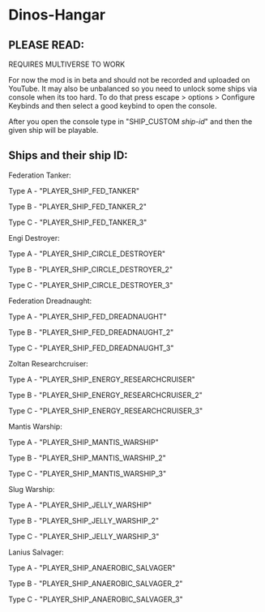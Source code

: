 # Dinos-Hangar

## PLEASE READ:

REQUIRES MULTIVERSE TO WORK

For now the mod is in beta and should not be recorded and uploaded on YouTube. It may also be unbalanced so you need to unlock some ships via console when its too hard.
To do that press escape > options > Configure Keybinds and then select a good keybind to open the console.


After you open the console type in "SHIP_CUSTOM *ship-id*" and then the given ship will be playable.



## Ships and their ship ID:

Federation Tanker:

Type A - "PLAYER_SHIP_FED_TANKER"

Type B - "PLAYER_SHIP_FED_TANKER_2"

Type C - "PLAYER_SHIP_FED_TANKER_3"


Engi Destroyer:

Type A - "PLAYER_SHIP_CIRCLE_DESTROYER"

Type B - "PLAYER_SHIP_CIRCLE_DESTROYER_2"

Type C - "PLAYER_SHIP_CIRCLE_DESTROYER_3"

Federation Dreadnaught:

Type A - "PLAYER_SHIP_FED_DREADNAUGHT"

Type B - "PLAYER_SHIP_FED_DREADNAUGHT_2"

Type C - "PLAYER_SHIP_FED_DREADNAUGHT_3"


Zoltan Researchcruiser:

Type A - "PLAYER_SHIP_ENERGY_RESEARCHCRUISER"

Type B - "PLAYER_SHIP_ENERGY_RESEARCHCRUISER_2"

Type C - "PLAYER_SHIP_ENERGY_RESEARCHCRUISER_3"


Mantis Warship:

Type A - "PLAYER_SHIP_MANTIS_WARSHIP"

Type B - "PLAYER_SHIP_MANTIS_WARSHIP_2"

Type C - "PLAYER_SHIP_MANTIS_WARSHIP_3"


Slug Warship:

Type A - "PLAYER_SHIP_JELLY_WARSHIP"

Type B - "PLAYER_SHIP_JELLY_WARSHIP_2"

Type C - "PLAYER_SHIP_JELLY_WARSHIP_3"

Lanius Salvager:


Type A - "PLAYER_SHIP_ANAEROBIC_SALVAGER"

Type B - "PLAYER_SHIP_ANAEROBIC_SALVAGER_2"

Type C - "PLAYER_SHIP_ANAEROBIC_SALVAGER_3"
